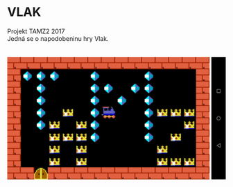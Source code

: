 <html>
  <h1>VLAK</h1>
  Projekt TAMZ2 2017
  <br>
  Jedná se o napodobeninu hry Vlak.
  <br><br><br>
  


<img src="vlak.png" alt="Vlak">
</html>
